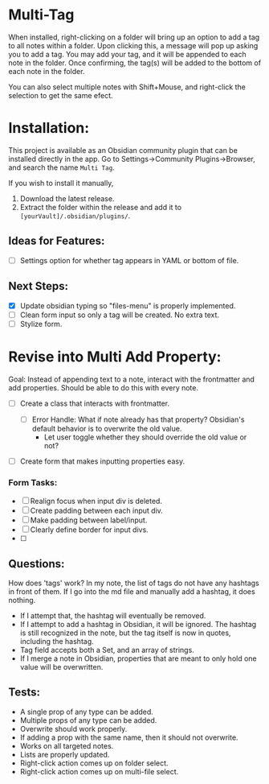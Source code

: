 # Multi-Tag

When installed, right-clicking on a folder will bring up an option to add a tag to all notes within a folder. Upon clicking this, a message will pop up asking you to add a tag. You may add your tag, and it will be appended to each note in the folder. Once confirming, the tag(s) will be added to the bottom of each note in the folder.

You can also select multiple notes with Shift+Mouse, and right-click the selection to get the same efect.

# Installation:

This project is available as an Obsidian community plugin that can be installed directly in the app. Go to Settings->Community Plugins->Browser, and search the name `Multi Tag`.

If you wish to install it manually,

1. Download the latest release.
2. Extract the folder within the release and add it to `[yourVault]/.obsidian/plugins/`.

## Ideas for Features:

- [ ] Settings option for whether tag appears in YAML or bottom of file.

## Next Steps:

- [x] Update obsidian typing so "files-menu" is properly implemented.
- [ ] Clean form input so only a tag will be created. No extra text.
- [ ] Stylize form.

# Revise into Multi Add Property:

Goal: Instead of appending text to a note, interact with the frontmatter and add properties. Should be able to do this with every note.

- [ ] Create a class that interacts with frontmatter.

  - [ ] Error Handle: What if note already has that property? Obsidian's default behavior is to overwrite the old value.
    - Let user toggle whether they should override the old value or not?

- [ ] Create form that makes inputting properties easy.

### Form Tasks:

- [ ] Realign focus when input div is deleted.
- [ ] Create padding between each input div.
- [ ] Make padding between label/input.
- [ ] Clearly define border for input divs.
- [ ]

## Questions:

How does 'tags' work? In my note, the list of tags do not have any hashtags in front of them. If I go into the md file and manually add a hashtag, it does nothing.

- If I attempt that, the hashtag will eventually be removed.
- If I attempt to add a hashtag in Obsidian, it will be ignored. The hashtag is still recognized in the note, but the tag itself is now in quotes, including the hashtag.
- Tag field accepts both a Set, and an array of strings.
- If I merge a note in Obsidian, properties that are meant to only hold one value will be overwritten.

## Tests:

- A single prop of any type can be added.
- Multiple props of any type can be added.
- Overwrite should work properly.
- If adding a prop with the same name, then it should not overwrite.
- Works on all targeted notes.
- Lists are properly updated.
- Right-click action comes up on folder select.
- Right-click action comes up on multi-file select.
